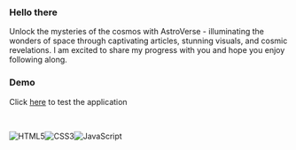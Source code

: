 ### Hello there

Unlock the mysteries of the cosmos with AstroVerse - illuminating the wonders of space through captivating articles, stunning visuals, and cosmic revelations. I am excited to share my progress with you and hope you enjoy following along.



### Demo


Click [here]( https://shahadath-rifat.github.io/AstroVerse/) to test the application


<br/>

![HTML5](https://img.shields.io/badge/html5-%23E34F26.svg?style=for-the-badge&logo=html5&logoColor=white)![CSS3](https://img.shields.io/badge/css3-%231572B6.svg?style=for-the-badge&logo=css3&logoColor=white)![JavaScript](https://img.shields.io/badge/javascript-%23323330.svg?style=for-the-badge&logo=javascript&logoColor=%23F7DF1E)